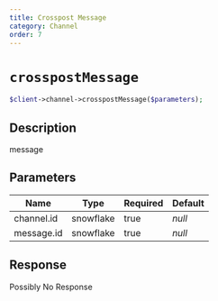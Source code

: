 ```yaml
---
title: Crosspost Message
category: Channel
order: 7
---
```


# `crosspostMessage`

```php
$client->channel->crosspostMessage($parameters);
```

## Description

message

## Parameters


Name | Type | Required | Default
--- | --- | --- | ---
channel.id | snowflake | true | *null*
message.id | snowflake | true | *null*

## Response

Possibly No Response

